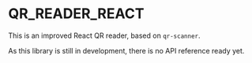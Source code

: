 # QR_READER_REACT

This is an improved React QR reader, based on ``qr-scanner``.

As this library is still in development, there is no API reference ready yet.